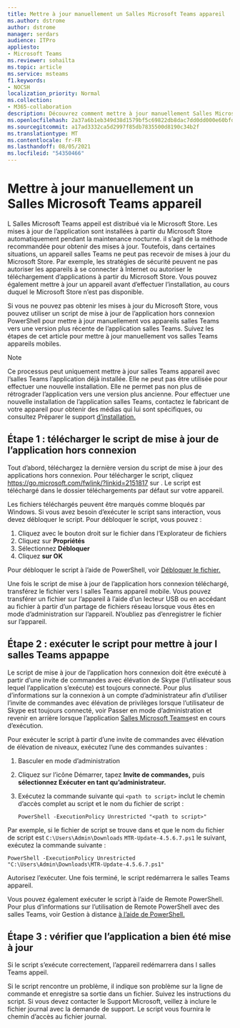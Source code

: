 ```yaml
---
title: Mettre à jour manuellement un Salles Microsoft Teams appareil
ms.author: dstrome
author: dstrome
manager: serdars
audience: ITPro
appliesto:
- Microsoft Teams
ms.reviewer: sohailta
ms.topic: article
ms.service: msteams
f1.keywords:
- NOCSH
localization_priority: Normal
ms.collection:
- M365-collaboration
description: Découvrez comment mettre à jour manuellement Salles Microsoft Teams appareil vers une version spécifique.
ms.openlocfilehash: 2a37a6b1eb349d38d1579bf5c69822db8dac7dd0dd000e60bfdba034cdf62680
ms.sourcegitcommit: a17ad3332ca5d2997f85db7835500d8190c34b2f
ms.translationtype: MT
ms.contentlocale: fr-FR
ms.lasthandoff: 08/05/2021
ms.locfileid: "54350466"
---
```

# <a name="manually-update-a-microsoft-teams-rooms-device"></a>Mettre à jour manuellement un Salles Microsoft Teams appareil

L Salles Microsoft Teams appeil est distribué via le Microsoft Store. Les mises à jour de l’application sont installées à partir du Microsoft Store automatiquement pendant la maintenance nocturne. il s’agit de la méthode recommandée pour obtenir des mises à jour. Toutefois, dans certaines situations, un appareil salles Teams ne peut pas recevoir de mises à jour du Microsoft Store. Par exemple, les stratégies de sécurité peuvent ne pas autoriser les appareils à se connecter à Internet ou autoriser le téléchargement d’applications à partir du Microsoft Store. Vous pouvez également mettre à jour un appareil avant d’effectuer l’installation, au cours duquel le Microsoft Store n’est pas disponible.

Si vous ne pouvez pas obtenir les mises à jour du Microsoft Store, vous pouvez utiliser un script de mise à jour de l’application hors connexion PowerShell pour mettre à jour manuellement vos appareils salles Teams vers une version plus récente de l’application salles Teams. Suivez les étapes de cet article pour mettre à jour manuellement vos salles Teams appareils mobiles.

> [!NOTE]
> Ce processus peut uniquement mettre à jour salles Teams appareil avec l’salles Teams l’application déjà installée. Elle ne peut pas être utilisée pour effectuer une nouvelle installation. Elle ne permet pas non plus de rétrograder l’application vers une version plus ancienne. Pour effectuer une nouvelle installation de l’application salles Teams, contactez le fabricant de votre appareil pour obtenir des médias qui lui sont spécifiques, ou consultez Préparer le support [d’installation.](console.md#prepare-the-installation-media)

## <a name="step-1-download-the-offline-app-update-script"></a>Étape 1 : télécharger le script de mise à jour de l’application hors connexion

Tout d’abord, téléchargez la dernière version du script de mise à jour des applications hors connexion. Pour télécharger le script, cliquez <https://go.microsoft.com/fwlink/?linkid=2151817> sur . Le script est téléchargé dans le dossier téléchargements par défaut sur votre appareil.

Les fichiers téléchargés peuvent être marqués comme bloqués par Windows. Si vous avez besoin d’exécuter le script sans interaction, vous devez débloquer le script. Pour débloquer le script, vous pouvez :

1. Cliquez avec le bouton droit sur le fichier dans l’Explorateur de fichiers
2. Cliquez sur **Propriétés**
3. Sélectionnez **Débloquer**
4. Cliquez **sur OK**

Pour débloquer le script à l’aide de PowerShell, voir [Débloquer le fichier.](/powershell/module/microsoft.powershell.utility/unblock-file?view=powershell-7.1)

Une fois le script de mise à jour de l’application hors connexion téléchargé, transférez le fichier vers l salles Teams appareil mobile. Vous pouvez transférer un fichier sur l’appareil à l’aide d’un lecteur USB ou en accédant au fichier à partir d’un partage de fichiers réseau lorsque vous êtes en mode d’administration sur l’appareil. N’oubliez pas d’enregistrer le fichier sur l’appareil.

## <a name="step-2-run-the-script-to-update-the-teams-rooms-app"></a>Étape 2 : exécuter le script pour mettre à jour l salles Teams appappe

Le script de mise à jour de l’application hors connexion doit être exécuté à partir d’une invite de commandes avec élévation de Skype (l’utilisateur sous lequel l’application s’exécute) est toujours connecté. Pour plus d’informations sur la connexion à un compte d’administrateur afin d’utiliser l’invite de commandes avec élévation de privilèges lorsque l’utilisateur de Skype est toujours connecté, voir Passer en mode d’administration et revenir en arrière lorsque l’application [Salles Microsoft Teams](rooms-operations.md#switching-to-admin-mode-and-back-when-the-microsoft-teams-rooms-app-is-running)est en cours d’exécution.

Pour exécuter le script à partir d’une invite de commandes avec élévation de élévation de niveaux, exécutez l’une des commandes suivantes :

1. Basculer en mode d’administration
2. Cliquez sur l’icône Démarrer, tapez **Invite de commandes,** puis **sélectionnez Exécuter en tant qu’administrateur.**
3. Exécutez la commande suivante qui `<path to script>` inclut le chemin d’accès complet au script et le nom du fichier de script :

    ```console
    PowerShell -ExecutionPolicy Unrestricted "<path to script>"
    ```

Par exemple, si le fichier de script se trouve dans et que le nom du fichier de script est `C:\Users\Admin\Downloads` `MTR-Update-4.5.6.7.ps1` le suivant, exécutez la commande suivante :

```console
PowerShell -ExecutionPolicy Unrestricted "C:\Users\Admin\Downloads\MTR-Update-4.5.6.7.ps1"
```

Autorisez l’exécuter. Une fois terminé, le script redémarrera le salles Teams appareil.

Vous pouvez également exécuter le script à l’aide de Remote PowerShell. Pour plus d’informations sur l’utilisation de Remote PowerShell avec des salles Teams, voir Gestion à distance [à l’aide de PowerShell.](rooms-operations.md#remote-management-using-powershell)

## <a name="step-3-verify-the-app-has-been-updated-successfully"></a>Étape 3 : vérifier que l’application a bien été mise à jour

Si le script s’exécute correctement, l’appareil redémarrera dans l salles Teams appeil.

Si le script rencontre un problème, il indique son problème sur la ligne de commande et enregistre sa sortie dans un fichier. Suivez les instructions du script. Si vous devez contacter le Support Microsoft, veillez à inclure le fichier journal avec la demande de support. Le script vous fournira le chemin d’accès au fichier journal.